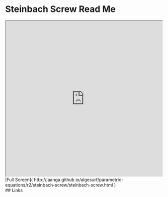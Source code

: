 Steinbach Screw Read Me
===

<iframe src='http://jaanga.github.io/algesurf/parametric-equations/r2/steinbach-screw/steinbach-screw.html' width=100% height=500px >
There is an `iframe` here. It is not visible when viewed on github.com/algesurf. To view, please see 'Project Links' below.
</iframe>
[Full Screen]( http://jaanga.github.io/algesurf/parametric-equations/r2/steinbach-screw/steinbach-screw.html )
<br>
## Links 
<http://www.3d-meier.de/tut3/Seite21.html>  
